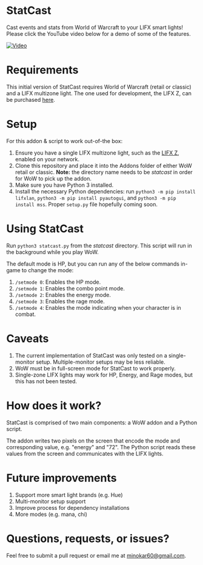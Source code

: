 # StatCast

Cast events and stats from World of Warcraft to your LIFX smart lights! Please click the YouTube video below for a demo of some of the features.

[![Video](http://i3.ytimg.com/vi/FFQVoTkSsx8/hqdefault.jpg)](https://youtu.be/FFQVoTkSsx8)


# Requirements

This initial version of StatCast requires World of Warcraft (retail or classic) and a LIFX multizone light. The one used for development, the LIFX Z, can be purchased [here](https://amzn.to/3kPzPdB).

# Setup

For this addon & script to work out-of-the box:

1. Ensure you have a single LIFX multizone light, such as the [LIFX Z](https://amzn.to/3kPzPdB), enabled on your network.
1. Clone this repository and place it into the Addons folder of either WoW retail or classic. **Note:** the directory name needs to be *statcast* in order for WoW to pick up the addon.
1. Make sure you have Python 3 installed.
1. Install the necessary Python dependencies: run `python3 -m pip install lifxlan`, `python3 -m pip install pyautogui`, and `python3 -m pip install mss`. Proper `setup.py` file hopefully coming soon.

# Using StatCast

Run `python3 statcast.py` from the _statcast_ directory. This script will run in the background while you play WoW. 

The default mode is HP, but you can run any of the below commands in-game to change the mode:

1. `/setmode 0`: Enables the HP mode.
1. `/setmode 1`: Enables the combo point mode.
1. `/setmode 2`: Enables the energy mode.
1. `/setmode 3`: Enables the rage mode.
1. `/setmode 4`: Enables the mode indicating when your character is in combat.

# Caveats

1. The current implementation of StatCast was only tested on a single-monitor setup. Multiple-monitor setups may be less reliable.
1. WoW must be in full-screen mode for StatCast to work properly.
1. Single-zone LIFX lights may work for HP, Energy, and Rage modes, but this has not been tested.

# How does it work?

StatCast is comprised of two main components: a WoW addon and a Python script.

The addon writes two pixels on the screen that encode the mode and corresponding value, e.g. "energy" and "72". The Python script reads these values from the screen and communicates with the LIFX lights.

# Future improvements

1. Support more smart light brands (e.g. Hue)
1. Multi-monitor setup support
1. Improve process for dependency installations
1. More modes (e.g. mana, chi)

# Questions, requests, or issues?

Feel free to submit a pull request or email me at minokar60@gmail.com.
